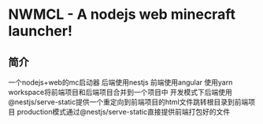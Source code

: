 # NWMCL - A nodejs web minecraft launcher!
## 简介
一个nodejs+web的mc启动器
后端使用nestjs
前端使用angular
使用yarn workspace将前端项目和后端项目合并到一个项目中
开发模式下后端使用@nestjs/serve-static提供一个重定向到前端项目的html文件跳转根目录到前端项目
production模式通过@nestjs/serve-static直接提供前端打包好的文件
